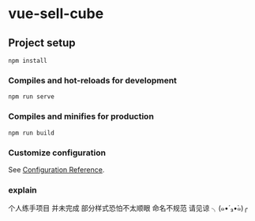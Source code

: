 # vue-sell-cube

## Project setup
```
npm install
```

### Compiles and hot-reloads for development
```
npm run serve
```

### Compiles and minifies for production
```
npm run build
```

### Customize configuration
See [Configuration Reference](https://cli.vuejs.org/config/).

### explain
个人练手项目 并未完成 部分样式恐怕不太顺眼 命名不规范 请见谅 ╮(๑•́ ₃•̀๑)╭
